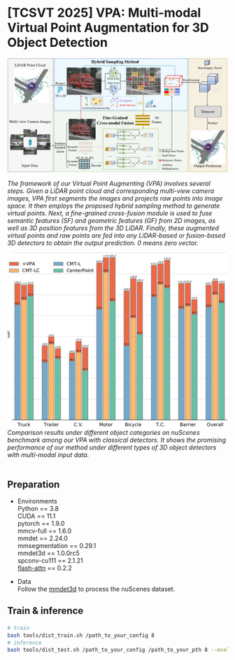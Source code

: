 
# [TCSVT 2025] VPA: Multi-modal Virtual Point Augmentation for 3D Object Detection

<!-- ## Introduction -->

<div align="center">
  <img src="figs/framework-crop.png" width="900" />

  <em style="text-align: left; display: block;">The framework of our Virtual Point Augmenting (VPA) involves several steps. Given a LiDAR point cloud and corresponding multi-view camera images, VPA first segments the images and projects raw points into image space. It then employs the proposed hybrid sampling method to generate virtual points. Next, a fine-grained cross-fusion module is used to fuse semantic features (SF) and geometric features (GF) from 2D images, as well as 3D position features from the 3D LiDAR. Finally, these augmented virtual points and raw points are fed into any LiDAR-based or fusion-based 3D detectors to obtain the output prediction. 0 means zero vector.</em>
  
  <img src="figs/performance-crop.png" width="900" />
<em style="text-align: left; display: block;">Comparison results under different object categories on nuScenes benchmark among our VPA with classical detectors. It shows the promising performance of our method under different types of 3D object detectors with multi-modal input data.</em>

</div><br/>

## Preparation

* Environments  
Python == 3.8 \
CUDA == 11.1 \
pytorch == 1.9.0 \
mmcv-full == 1.6.0 \
mmdet == 2.24.0 \
mmsegmentation == 0.29.1 \
mmdet3d == 1.0.0rc5 \
spconv-cu111 == 2.1.21 \
[flash-attn](https://github.com/HazyResearch/flash-attention) == 0.2.2

* Data   
Follow the [mmdet3d](https://github.com/open-mmlab/mmdetection3d/blob/master/docs/en/data_preparation.md) to process the nuScenes dataset.


## Train & inference
```bash
# train
bash tools/dist_train.sh /path_to_your_config 8
# inference
bash tools/dist_test.sh /path_to_your_config /path_to_your_pth 8 --eval bbox
```
